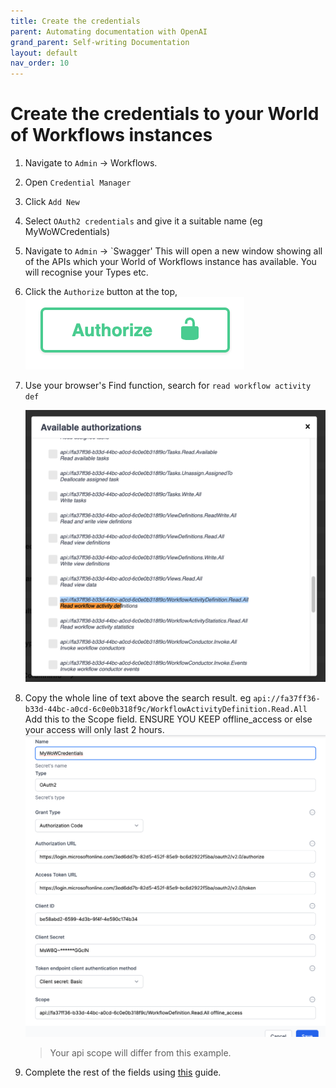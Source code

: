 ```yaml
---
title: Create the credentials
parent: Automating documentation with OpenAI
grand_parent: Self-writing Documentation
layout: default
nav_order: 10
---
```


# Create the credentials to your World of Workflows instances

1. Navigate to `Admin` -> Workflows. 
2. Open `Credential Manager`
3. Click `Add New`
4. Select `OAuth2 credentials` and give it a suitable name (eg MyWoWCredentials)

5. Navigate to `Admin` -> `Swagger' This will open a new window showing all of the APIs which your World of Workflows instance has available.  You will recognise your Types etc.
6. Click the `Authorize` button at the top, ![](../images/2024-08-06-14-45-08.png)
7. Use your browser's Find function, search for `read workflow activity def`  
  
   ![](../images/2024-08-06-14-45-49.png)
8. Copy the whole line of text above the search result.  eg 
`api://fa37ff36-b33d-44bc-a0cd-6c0e0b318f9c/WorkflowActivityDefinition.Read.All`
Add this to the Scope field.  ENSURE YOU KEEP offline_access or else your access will only last 2 hours.
    ![](../images/2024-08-06-14-46-57.png)
    > Your api scope will differ from this example.
9. Complete the rest of the fields using [this](../24_reference/access-graphapi.html/#required-information) guide.
